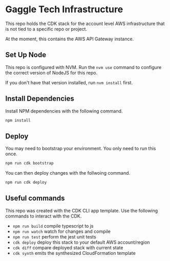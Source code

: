 # Gaggle Tech Infrastructure

This repo holds the CDK stack for the account level AWS infrastructure that is not tied to a specific repo or project.

At the moment, this contains the AWS API Gateway instance.

## Set Up Node

This repo is configured with NVM. Run the `nvm use` command to configure the correct version of NodeJS for this repo.

If you don't have that version installed, run `nvm install` first.

## Install Dependencies

Install NPM dependencies with the following command.

```bash
npm install
```

## Deploy

You may need to bootstrap your environment. You only need to run this once.

```bash
npm run cdk bootstrap
```

You can then deploy changes with the follwoing command.

```bash
npm run cdk deploy
```

## Useful commands

This repo was created with the CDK CLI app template. Use the following commands to interact with the CDK.

- `npm run build` compile typescript to js
- `npm run watch` watch for changes and compile
- `npm run test` perform the jest unit tests
- `cdk deploy` deploy this stack to your default AWS account/region
- `cdk diff` compare deployed stack with current state
- `cdk synth` emits the synthesized CloudFormation template
